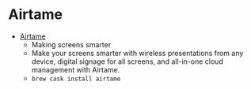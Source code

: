 # Airtame
- [Airtame](https://airtame.com/)
  -  Making screens smarter
  - Make your screens smarter with wireless presentations from any device, digital signage for all screens, and all-in-one cloud management with Airtame.
  - `brew cask install airtame`
